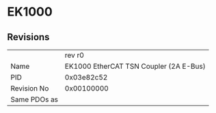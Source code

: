 # EK1000

## Revisions
<table>
<tr>
<td></td>
<td>rev r0</td>
</tr>
<tr>
<td>Name</td>
<td>EK1000 EtherCAT TSN Coupler (2A E-Bus)</td>
</tr>
<tr>
<td>PID</td>
<td>0x03e82c52</td>
</tr>
<tr>
<td>Revision No</td>
<td>0x00100000</td>
</tr>
<tr>
<td>Same PDOs as</td>
<td></td>
</tr>
</table>
